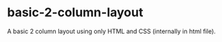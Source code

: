 # basic-2-column-layout
A basic 2 column layout using only HTML and CSS (internally in html file). 
